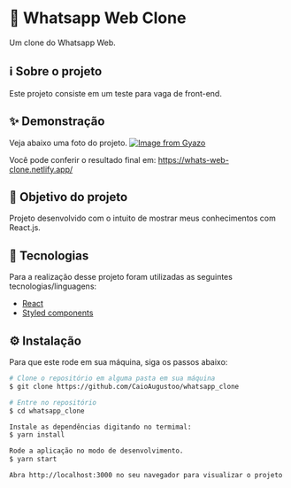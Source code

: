 # 💬 Whatsapp Web Clone

Um clone do Whatsapp Web.

## ℹ️ Sobre o projeto

Este projeto consiste em um teste para vaga de front-end.

## ✨ Demonstração

Veja abaixo uma foto do projeto.
[![Image from Gyazo](https://i.gyazo.com/34b1f8995238897f6f395c4932ffbd1c.png)](https://gyazo.com/34b1f8995238897f6f395c4932ffbd1c)

Você pode conferir o resultado final em: https://whats-web-clone.netlify.app/

## 🎯 Objetivo do projeto

Projeto desenvolvido com o intuito de mostrar meus conhecimentos com React.js.

## 📝 Tecnologias

Para a realização desse projeto foram utilizadas as seguintes tecnologias/linguagens:

- [React](https://pt-br.reactjs.org)
- [Styled components](https://styled-components.com)

## ⚙️ Instalação

Para que este rode em sua máquina, siga os passos abaixo:

```bash
# Clone o repositório em alguma pasta em sua máquina
$ git clone https://github.com/CaioAugustoo/whatsapp_clone

# Entre no repositório
$ cd whatsapp_clone

Instale as dependências digitando no termimal:
$ yarn install

Rode a aplicação no modo de desenvolvimento.
$ yarn start

Abra http://localhost:3000 no seu navegador para visualizar o projeto
```
